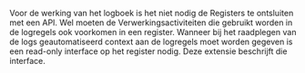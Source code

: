 <!-- markdownlint-disable first-line-heading -->
Voor de werking van het logboek is het niet nodig de Registers te ontsluiten met een API. Wel moeten de Verwerkingsactiviteiten die gebruikt worden in de logregels ook voorkomen in een register. Wanneer bij het raadplegen van de logs geautomatiseerd context aan de logregels moet worden gegeven is een read-only interface op het register nodig. Deze extensie beschrijft die interface.